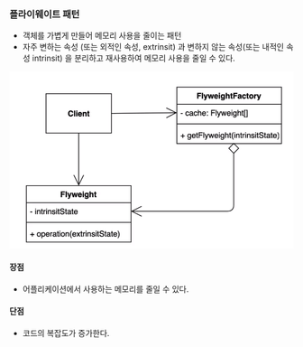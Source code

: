 ### 플라이웨이트 패턴

* 객체를 가볍게 만들어 메모리 사용을 줄이는 패턴
* 자주 변하는 속성 (또는 외적인 속성, extrinsit) 과 변하지 않는 속성(또는 내적인 속성 intrinsit) 을
분리하고 재사용하여 메모리 사용을 줄일 수 있다.

![img.png](img.png)

#### 장점

* 어플리케이션에서 사용하는 메모리를 줄일 수 있다.

#### 단점

* 코드의 복잡도가 증가한다.

